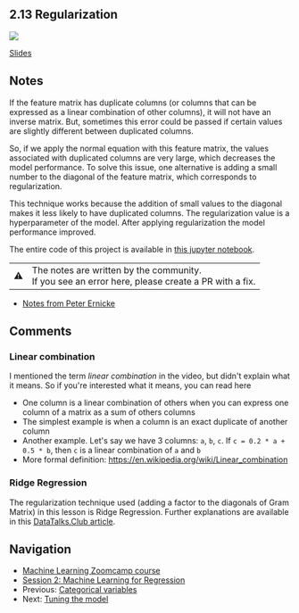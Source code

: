 ## 2.13 Regularization

<a href="https://www.youtube.com/watch?v=91ve3EJlHBc&list=PL3MmuxUbc_hIhxl5Ji8t4O6lPAOpHaCLR&index=24"><img src="images/thumbnail-2-13.jpg"></a>

[Slides](https://www.slideshare.net/AlexeyGrigorev/ml-zoomcamp-2-slides)


## Notes

If the feature matrix has duplicate columns (or columns that can be expressed as a linear combination of other columns), it will not have an inverse matrix. But, sometimes this error could be passed if certain values are slightly different
between duplicated columns. 

So, if we apply the normal equation with this feature matrix, the values associated with duplicated columns are very large, which decreases
the model performance. To solve this issue, one alternative is adding a small number to the diagonal of the feature matrix, which corresponds to regularization. 

This technique 
works because the addition of small values to the diagonal makes it less likely to have duplicated columns. The regularization value is a hyperparameter of the model. After applying 
regularization the model performance improved. 

The entire code of this project is available in [this jupyter notebook](https://github.com/alexeygrigorev/mlbookcamp-code/blob/master/chapter-02-car-price/02-carprice.ipynb).  

<table>
   <tr>
      <td>⚠️</td>
      <td>
         The notes are written by the community. <br>
         If you see an error here, please create a PR with a fix.
      </td>
   </tr>
</table>

* [Notes from Peter Ernicke](https://knowmledge.com/2023/09/23/ml-zoomcamp-2023-machine-learning-for-regression-part-11/)

## Comments
### Linear combination

I mentioned the term *linear combination* in the video, but didn't explain what it means. 
So if you're interested what it means, you can read here

* One column is a linear combination of others when you can express one column of a matrix as a sum of others columns
* The simplest example is when a column is an exact duplicate of another column
* Another example. Let's say we have 3 columns: `a`, `b`, `c`. If `c = 0.2 * a + 0.5 * b`, then `c` is a linear combination of `a` and `b`
* More formal definition: https://en.wikipedia.org/wiki/Linear_combination

### Ridge Regression
The regularization technique used (adding a factor to the diagonals of Gram Matrix) in this lesson is Ridge Regression. Further explanations are available in this [DataTalks.Club article](https://datatalks.club/blog/regularization-in-regression.html).

## Navigation

* [Machine Learning Zoomcamp course](../)
* [Session 2: Machine Learning for Regression](./)
* Previous: [Categorical variables](12-categorical-variables.md)
* Next: [Tuning the model](14-tuning-model.md)
